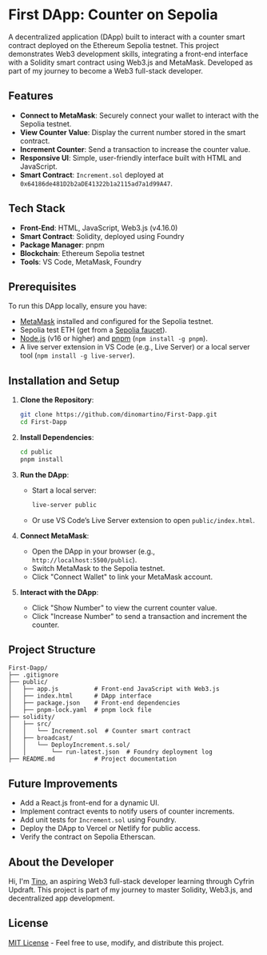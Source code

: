 # First DApp: Counter on Sepolia

A decentralized application (DApp) built to interact with a counter smart contract deployed on the Ethereum Sepolia testnet. This project demonstrates Web3 development skills, integrating a front-end interface with a Solidity smart contract using Web3.js and MetaMask. Developed as part of my journey to become a Web3 full-stack developer.


## Features

- **Connect to MetaMask**: Securely connect your wallet to interact with the Sepolia testnet.
- **View Counter Value**: Display the current number stored in the smart contract.
- **Increment Counter**: Send a transaction to increase the counter value.
- **Responsive UI**: Simple, user-friendly interface built with HTML and JavaScript.
- **Smart Contract**: `Increment.sol` deployed at `0x64186de481D2b2aDE41322b1a2115ad7a1d99A47`.

## Tech Stack

- **Front-End**: HTML, JavaScript, Web3.js (v4.16.0)
- **Smart Contract**: Solidity, deployed using Foundry
- **Package Manager**: pnpm
- **Blockchain**: Ethereum Sepolia testnet
- **Tools**: VS Code, MetaMask, Foundry

## Prerequisites

To run this DApp locally, ensure you have:

- [MetaMask](https://metamask.io/) installed and configured for the Sepolia testnet.
- Sepolia test ETH (get from a [Sepolia faucet](https://sepolia-faucet.com/)).
- [Node.js](https://nodejs.org/) (v16 or higher) and [pnpm](https://pnpm.io/) (`npm install -g pnpm`).
- A live server extension in VS Code (e.g., Live Server) or a local server tool (`npm install -g live-server`).

## Installation and Setup

1. **Clone the Repository**:
   ```bash
   git clone https://github.com/dinomartino/First-Dapp.git
   cd First-Dapp
   ```

2. **Install Dependencies**:
   ```bash
   cd public
   pnpm install
   ```

3. **Run the DApp**:
   - Start a local server:
     ```bash
     live-server public
     ```
   - Or use VS Code’s Live Server extension to open `public/index.html`.

4. **Connect MetaMask**:
   - Open the DApp in your browser (e.g., `http://localhost:5500/public`).
   - Switch MetaMask to the Sepolia testnet.
   - Click "Connect Wallet" to link your MetaMask account.

5. **Interact with the DApp**:
   - Click "Show Number" to view the current counter value.
   - Click "Increase Number" to send a transaction and increment the counter.

## Project Structure

```
First-Dapp/
├── .gitignore
├── public/
│   ├── app.js          # Front-end JavaScript with Web3.js
│   ├── index.html      # DApp interface
│   ├── package.json    # Front-end dependencies
│   ├── pnpm-lock.yaml  # pnpm lock file
├── solidity/
│   ├── src/
│   │   └── Increment.sol  # Counter smart contract
│   ├── broadcast/
│   │   └── DeployIncrement.s.sol/
│   │       └── run-latest.json  # Foundry deployment log
├── README.md           # Project documentation
```

## Future Improvements

- Add a React.js front-end for a dynamic UI.
- Implement contract events to notify users of counter increments.
- Add unit tests for `Increment.sol` using Foundry.
- Deploy the DApp to Vercel or Netlify for public access.
- Verify the contract on Sepolia Etherscan.

## About the Developer

Hi, I'm [Tino](https://github.com/dinomartino), an aspiring Web3 full-stack developer learning through Cyfrin Updraft. This project is part of my journey to master Solidity, Web3.js, and decentralized app development.

## License

[MIT License](LICENSE) - Feel free to use, modify, and distribute this project.

